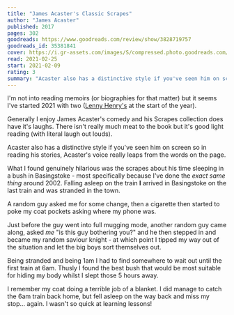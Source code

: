 ```yaml
---
title: "James Acaster's Classic Scrapes"
author: "James Acaster"
published: 2017
pages: 302
goodreads: https://www.goodreads.com/review/show/3828719757
goodreads_id: 35381841
cover: https://i.gr-assets.com/images/S/compressed.photo.goodreads.com/books/1496812507l/35381841._SY475_.jpg
read: 2021-02-25
start: 2021-02-09
rating: 3
summary: "Acaster also has a distinctive style if you've seen him on screen so in reading his stories, Acaster's voice really leaps from the words on the page."
---
```


I'm not into reading memoirs (or biographies for that matter) but it seems I've started 2021 with two ([Lenny Henry's](https://remysharp.com/books/2021/who-am-i-again) at the start of the year).

Generally I enjoy James Acaster's comedy and his Scrapes collection does have it's laughs. There isn't really much meat to the book but it's good light reading (with literal laugh out louds).

Acaster also has a distinctive style if you've seen him on screen so in reading his stories, Acaster's voice really leaps from the words on the page.

What I found genuinely hilarious was the scrapes about his time sleeping in a bush in Basingstoke - most specifically because I've done the _exact same thing_ around 2002. Falling asleep on the train **I** arrived in Basingstoke on the last train and was stranded in the town.

A random guy asked me for some change, then a cigarette then started to poke my coat pockets asking where my phone was.

Just before the guy went into full mugging mode, another random guy came along, asked _me_ "is this guy bothering you?" and he then stepped in and became my random saviour knight - at which point I tipped my way out of the situation and let the big boys sort themselves out.

Being stranded and being 1am I had to find somewhere to wait out until the first train at 6am. Thusly I found the best bush that would be most suitable for hiding my body whilst I slept those 5 hours away.

I remember my coat doing a terrible job of a blanket. I did manage to catch the 6am train back home, but fell asleep on the way back and miss my stop… again. I wasn't so quick at learning lessons!
